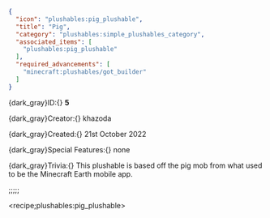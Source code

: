 ```json
{
  "icon": "plushables:pig_plushable",
  "title": "Pig",
  "category": "plushables:simple_plushables_category",
  "associated_items": [
    "plushables:pig_plushable"
  ],
  "required_advancements": [
    "minecraft:plushables/got_builder"
  ]
}
```

{dark_gray}ID:{} **5** 

{dark_gray}Creator:{} khazoda 

{dark_gray}Created:{} 21st October 2022 


{dark_gray}Special Features:{} none 


{dark_gray}Trivia:{} This plushable is based off the pig mob from what used to be the Minecraft Earth mobile app.

;;;;;

<recipe;plushables:pig_plushable>


